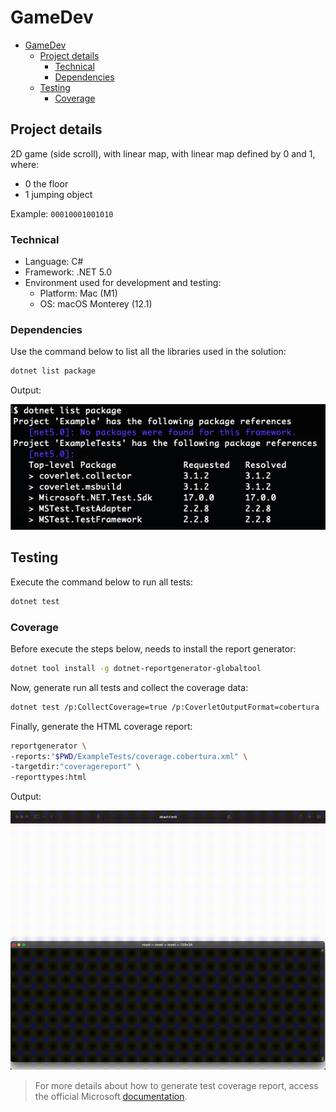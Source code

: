 # GameDev


- [GameDev](#gamedev)
  - [Project details](#project-details)
    - [Technical](#technical)
    - [Dependencies](#dependencies)
  - [Testing](#testing)
    - [Coverage](#coverage)

## Project details

2D game (side scroll), with linear map, with linear map defined by 0 and 1, where:

- 0 the floor
- 1 jumping object

Example: `00010001001010`

### Technical

- Language: C#
- Framework: .NET 5.0
- Environment used for development and testing:
  - Platform: Mac (M1)
  - OS: macOS Monterey (12.1)

### Dependencies

Use the command below to list all the libraries used in the solution:

```sh
dotnet list package
```

Output:

![command used to list all packages](doc/img/dotnet-list-packages.png)

## Testing

Execute the command below to run all tests:

```sh
dotnet test
```

### Coverage

Before execute the steps below, needs to install the report generator:

```sh
dotnet tool install -g dotnet-reportgenerator-globaltool
```

Now, generate run all tests and collect the coverage data:
 
```sh
dotnet test /p:CollectCoverage=true /p:CoverletOutputFormat=cobertura
```

Finally, generate the HTML coverage report:

```sh
reportgenerator \
-reports:"$PWD/ExampleTests/coverage.cobertura.xml" \
-targetdir:"coveragereport" \
-reporttypes:html
```

Output:

![commands used to generate the coverage report](doc/img/dotnet-test-coverage.gif)

> For more details about how to generate test coverage report, access the official Microsoft [documentation](https://docs.microsoft.com/en-us/dotnet/core/testing/unit-testing-code-coverage?tabs=linux).